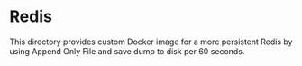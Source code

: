 # Redis

This directory provides custom Docker image for a more persistent Redis by using
Append Only File and save dump to disk per 60 seconds.